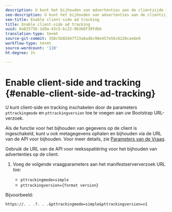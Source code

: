 ```yaml
---
description: U kunt het bijhouden van advertenties aan de clientzijde inschakelen door de parameters trackingmode en trackingversion toe te voegen aan de URL-aanvraag van de Bootstrap.
seo-description: U kunt het bijhouden van advertenties aan de clientzijde inschakelen door de parameters trackingmode en trackingversion toe te voegen aan de URL-aanvraag van de Bootstrap.
seo-title: Enable client-side ad tracking
title: Enable client-side ad tracking
uuid: 0a825756-1d9a-43c5-bc22-9b366f39fdbb
translation-type: tm+mt
source-git-commit: 358c5b02d47f23a6adbc98e457e56c8220cae6e9
workflow-type: tm+mt
source-wordcount: '110'
ht-degree: 1%

---
```



# Enable client-side and tracking {#enable-client-side-ad-tracking}

U kunt client-side en tracking inschakelen door de parameters `pttrackingmode` en `pttrackingversion` toe te voegen aan uw Bootstrap URL-verzoek.

Als de functie voor het bijhouden van gegevens op de client is ingeschakeld, kunt u ook metagegevens ophalen en bijhouden via de URL van de API voor bijhouden. Voor meer details, zie [Parameters van de Vraag](../../msapi-topics/ms-at-effectiveness/notvsdk-csat-ms-interface.md).

Gebruik de URL van de API voor reeksspatiëring voor het bijhouden van advertenties op de client.

1. Voeg de volgende vraagparameters aan het manifestserververzoek URL toe:

   * `pttrackingmode=simple`
   * `pttrackingversion={format version}`

Bijvoorbeeld:

```
https://. . .?. . .&pttrackingmode=simple&pttrackingversion=v1
```
